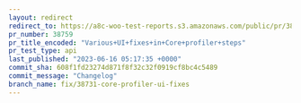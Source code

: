 ```yaml
---
layout: redirect
redirect_to: https://a8c-woo-test-reports.s3.amazonaws.com/public/pr/38759/api/index.html
pr_number: 38759
pr_title_encoded: "Various+UI+fixes+in+Core+profiler+steps"
pr_test_type: api
last_published: "2023-06-16 05:17:35 +0000"
commit_sha: 608f1fd23274d871f8f32c32f0919cf8bc4c5489
commit_message: "Changelog"
branch_name: fix/38731-core-profiler-ui-fixes
---
```


